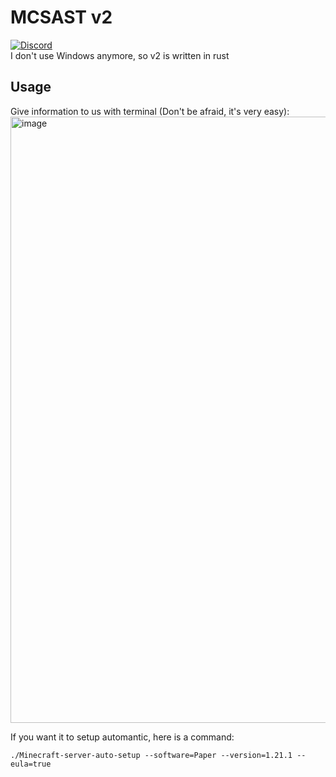 # MCSAST v2
[![Discord](https://img.shields.io/discord/891325967203729472?color=5865F2&label=discord&style=for-the-badge)](https://discord.gg/uQ4UXANnP2)  
I don't use Windows anymore, so v2 is written in rust
## Usage
Give information to us with terminal (Don't be afraid, it's very easy):
<img width="970" alt="image" src="https://github.com/user-attachments/assets/6c42d27c-d4fe-4bad-bb36-ce5d6b3debad">

If you want it to setup automantic, here is a command:
```
./Minecraft-server-auto-setup --software=Paper --version=1.21.1 --eula=true
```
